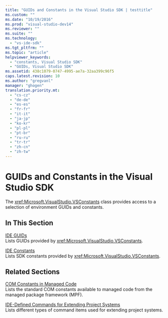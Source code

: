```yaml
---
title: "GUIDs and Constants in the Visual Studio SDK | testtitle"
ms.custom: ""
ms.date: "10/19/2016"
ms.prod: "visual-studio-dev14"
ms.reviewer: ""
ms.suite: ""
ms.technology: 
  - "vs-ide-sdk"
ms.tgt_pltfrm: ""
ms.topic: "article"
helpviewer_keywords: 
  - "constants, Visual Studio SDK"
  - "GUIDs, Visual Studio SDK"
ms.assetid: 438c1079-0747-4995-ae7a-32aa399c96f5
caps.latest.revision: 10
ms.author: "gregvanl"
manager: "ghogen"
translation.priority.mt: 
  - "cs-cz"
  - "de-de"
  - "es-es"
  - "fr-fr"
  - "it-it"
  - "ja-jp"
  - "ko-kr"
  - "pl-pl"
  - "pt-br"
  - "ru-ru"
  - "tr-tr"
  - "zh-cn"
  - "zh-tw"
---
```

# GUIDs and Constants in the Visual Studio SDK
The <xref:Microsoft.VisualStudio.VSConstants> class provides access to a selection of environment GUIDs and constants.  
  
## In This Section  
 [IDE GUIDs](../extensibility/ide-guids.md)  
 Lists GUIDs provided by <xref:Microsoft.VisualStudio.VSConstants>.  
  
 [IDE Constants](../extensibility/ide-constants.md)  
 Lists SDK constants provided by <xref:Microsoft.VisualStudio.VSConstants>.  
  
## Related Sections  
 [COM Constants in Managed Code](../extensibility/com-constants-in-managed-code.md)  
 Lists the standard COM constants available to managed code from the managed package framework (MPF).  
  
 [IDE-Defined Commands for Extending Project Systems](../extensibility-internals/ide-defined-commands-for-extending-project-systems.md)  
 Lists different types of command items used for extending project systems.